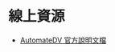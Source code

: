 # 線上資源

- [AutomateDV 官方說明文檔](https://automate-dv.readthedocs.io/en/latest/macros/#platform-support)